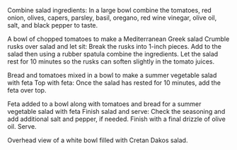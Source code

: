 Combine salad ingredients:
In a large bowl combine the tomatoes, red onion, olives, capers, parsley, basil, oregano, red wine vinegar, olive oil, salt, and black pepper to taste. 

A bowl of chopped tomatoes to make a Mediterranean Greek salad
Crumble rusks over salad and let sit:
Break the rusks into 1-inch pieces. Add to the salad then using a rubber spatula combine the ingredients. Let the salad rest for 10 minutes so the rusks can soften slightly in the tomato juices.

Bread and tomatoes mixed in a bowl to make a summer vegetable salad with feta
Top with feta:
Once the salad has rested for 10 minutes, add the feta over top.

Feta added to a bowl along with tomatoes and bread for a summer vegetable salad with feta
Finish salad and serve:
Check the seasoning and add additional salt and pepper, if needed. Finish with a final drizzle of olive oil. Serve.

Overhead view of a white bowl filled with Cretan Dakos salad.